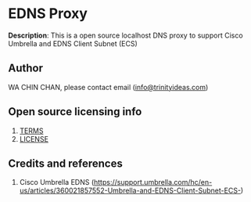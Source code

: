 
# EDNS Proxy
**Description**:  This is a open source localhost DNS proxy to support Cisco Umbrella and EDNS Client Subnet (ECS)

## Author
WA CHIN CHAN, please contact email (info@trinityideas.com)

## Open source licensing info
1. [TERMS](TERMS.md)
2. [LICENSE](LICENSE)



## Credits and references
1. Cisco Umbrella EDNS (https://support.umbrella.com/hc/en-us/articles/360021857552-Umbrella-and-EDNS-Client-Subnet-ECS-)


